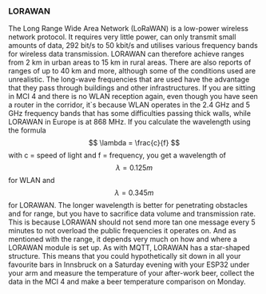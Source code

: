 ### LORAWAN

The Long Range Wide Area Network (LoRaWAN) is a low-power wireless network protocol. It requires very little power, can only transmit small amounts of data, 292 bit/s to 50 kbit/s and utilises various frequency bands for wireless data transmission. LORAWAN can therefore achieve ranges from 2 km in urban areas to 15 km in rural areas. There are also reports of ranges of up to 40 km and more, although some of the conditions used are unrealistic. The long-wave frequencies that are used have the advantage that they pass through buildings and other infrastructures. If you are sitting in MCI 4 and there is no WLAN reception again, even though you have seen a router in the corridor, it`s because WLAN operates in the 2.4 GHz and 5 GHz frequency bands that has some difficulties passing thick walls, while LORAWAN in Europe is at 868 MHz. If you calculate the wavelength using the formula $$ \lambda = \frac{c}{f} $$ with c = speed of light and f = frequency, you get a wavelength of $$ \lambda = 0.125 m $$ for WLAN and $$ \lambda = 0.345 m $$ for LORAWAN. The longer wavelength is better for penetrating obstacles and for range, but you have to sacrifice data volume and transmission rate. This is because LORAWAN should not send more tan one message every 5 minutes to not overload the public frequencies it operates on. And as mentioned with the range, it depends very much on how and where a LORAWAN module is set up. As with MQTT, LORAWAN has a star-shaped structure. This means that you could hypothetically sit down in all your favourite bars in Innsbruck on a Saturday evening with your ESP32 under your arm and measure the temperature of your after-work beer, collect the data in the MCI 4 and make a beer temperature comparison on Monday. 